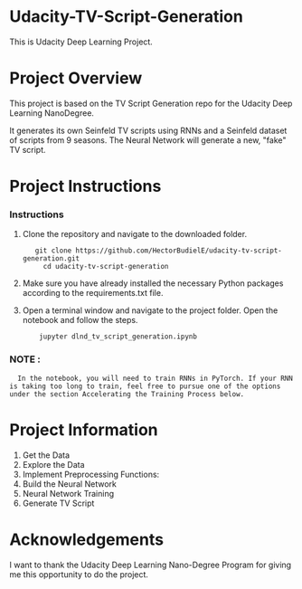 # Udacity-TV-Script-Generation
This is Udacity Deep Learning Project.

# Project Overview

This project is based on the TV Script Generation repo for the Udacity Deep Learning NanoDegree.

It generates its own Seinfeld TV scripts using RNNs and a Seinfeld dataset of scripts from 9 seasons. 
The Neural Network will generate a new, "fake" TV script.

# Project Instructions

### Instructions

1. Clone the repository and navigate to the downloaded folder.

          git clone https://github.com/HectorBudielE/udacity-tv-script-generation.git
	        cd udacity-tv-script-generation
          
2. Make sure you have already installed the necessary Python packages according to the requirements.txt file.
3. Open a terminal window and navigate to the project folder. Open the notebook and follow the steps.

           jupyter dlnd_tv_script_generation.ipynb
           
 ### NOTE : 
      In the notebook, you will need to train RNNs in PyTorch. If your RNN is taking too long to train, feel free to pursue one of the options under the section Accelerating the Training Process below.


# Project Information

  1. Get the Data
  2. Explore the Data
  3. Implement Preprocessing Functions:
  4. Build the Neural Network
  5. Neural Network Training
  6. Generate TV Script
  
# Acknowledgements

I want to thank the Udacity Deep Learning Nano-Degree Program for giving me this opportunity to do the project.
